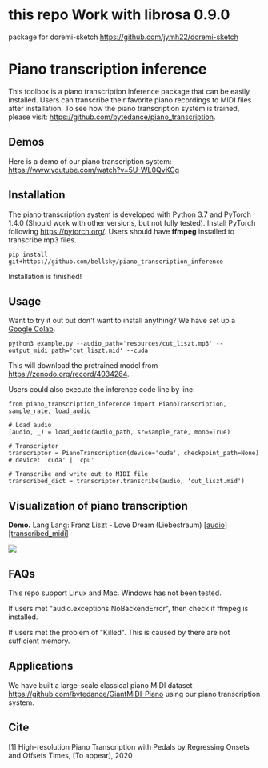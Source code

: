 # this repo Work with librosa 0.9.0

package for doremi-sketch
https://github.com/jymh22/doremi-sketch

# Piano transcription inference

This toolbox is a piano transcription inference package that can be easily installed. Users can transcribe their favorite piano recordings to MIDI files after installation. To see how the piano transcription system is trained, please visit: https://github.com/bytedance/piano_transcription.

## Demos
Here is a demo of our piano transcription system: https://www.youtube.com/watch?v=5U-WL0QvKCg

## Installation
The piano transcription system is developed with Python 3.7 and PyTorch 1.4.0 (Should work with other versions, but not fully tested).
Install PyTorch following https://pytorch.org/. Users should have **ffmpeg** installed to transcribe mp3 files.

```
pip install git+https://github.com/bellsky/piano_transcription_inference
```

Installation is finished! 

## Usage
Want to try it out but don't want to install anything? We have set up a [Google Colab](https://colab.research.google.com/github/qiuqiangkong/piano_transcription_inference/blob/master/resources/inference.ipynb).

```
python3 example.py --audio_path='resources/cut_liszt.mp3' --output_midi_path='cut_liszt.mid' --cuda
```

This will download the pretrained model from https://zenodo.org/record/4034264. 

Users could also execute the inference code line by line:
```
from piano_transcription_inference import PianoTranscription, sample_rate, load_audio

# Load audio
(audio, _) = load_audio(audio_path, sr=sample_rate, mono=True)

# Transcriptor
transcriptor = PianoTranscription(device='cuda', checkpoint_path=None)  # device: 'cuda' | 'cpu'

# Transcribe and write out to MIDI file
transcribed_dict = transcriptor.transcribe(audio, 'cut_liszt.mid')
```

## Visualization of piano transcription

**Demo.** Lang Lang: Franz Liszt - Love Dream (Liebestraum) [[audio]](resources/cut_liszt.mp3) [[transcribed_midi]](resources/cut_liszt.mid)

<img src="resources/cut_liszt.png">

## FAQs
This repo support Linux and Mac. Windows has not been tested.

If users met "audio.exceptions.NoBackendError", then check if ffmpeg is installed.

If users met the problem of "Killed". This is caused by there are not sufficient memory.

## Applications

We have built a large-scale classical piano MIDI dataset https://github.com/bytedance/GiantMIDI-Piano using our piano transcription system.

## Cite
[1] High-resolution Piano Transcription with Pedals by Regressing Onsets and Offsets Times, [To appear], 2020
